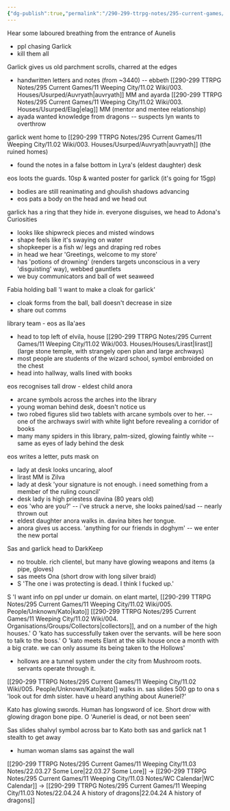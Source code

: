 ```yaml
---
{"dg-publish":true,"permalink":"/290-299-ttrpg-notes/295-current-games/11-weeping-city/11-03-notes/22-04-06-all-these-names/"}
---
```



Hear some laboured breathing from the entrance of Aunelis
- ppl chasing Garlick
- kill them all

Garlick gives us old parchment scrolls, charred at the edges
- handwritten letters and notes (from ~3440)
-- ebbeth [[290-299 TTRPG Notes/295 Current Games/11 Weeping City/11.02 Wiki/003. Houses/Usurped/Auvryath\|auvryath]] MM and ayarda [[290-299 TTRPG Notes/295 Current Games/11 Weeping City/11.02 Wiki/003. Houses/Usurped/Elag\|elag]] MM (mentor and mentee relationship)
- ayada wanted knowledge from dragons
-- suspects lyn wants to overthrow

garlick went home to [[290-299 TTRPG Notes/295 Current Games/11 Weeping City/11.02 Wiki/003. Houses/Usurped/Auvryath\|auvryath]] (the ruined homes)
- found the notes in a false bottom in Lyra's (eldest daughter) desk

eos loots the guards. 10sp & wanted poster for garlick (it's going for 15gp)
- bodies are still reanimating and ghoulish shadows advancing
- eos pats a body on the head and we head out

garlick has a ring that they hide _in_.
everyone disguises, we head to Adona's Curiosities
- looks like shipwreck pieces and misted windows
- shape feels like it's swaying on water
- shopkeeper is a fish w/ legs and draping red robes
- in head we hear 'Greetings, welcome to my store'
- has 'potions of drowning' (renders targets unconscious in a very 'disguisting' way), webbed gauntlets
- we buy communicators and ball of wet seaweed

Fabia holding ball 'I want to make a cloak for garlick'
- cloak forms from the ball, ball doesn't decrease in size
- share out comms

library team - eos as lla'aes
- head to top left of elvila, house [[290-299 TTRPG Notes/295 Current Games/11 Weeping City/11.02 Wiki/003. Houses/Houses/Lirast\|lirast]] (large stone temple, with strangely open plan and large archways)
- most people are students of the wizard school, symbol embroided on the chest
- head into hallway, walls lined with books

eos recognises tall drow - eldest child anora
- arcane symbols across the arches into the library
- young woman behind desk, doesn't notice us
- two robed figures slid two tablets with arcane symbols over to her.
-- one of the archways swirl with white light before revealing a corridor of books
- many many spiders in this library, palm-sized, glowing faintly white
-- same as eyes of lady behind the desk

eos writes a letter, puts mask on
- lady at desk looks uncaring, aloof
- lirast MM is Zilva
- lady at desk 'your signature is not enough. i need something from a member of the ruling council'
- desk lady is high priestess davina (80 years old)
- eos 'who are you?'
-- i've struck a nerve, she looks pained/sad
-- nearly thrown out
- eldest daughter anora walks in. davina bites her tongue. 
- anora gives us access. 'anything for our friends in doghym'
-- we enter the new portal


Sas and garlick head to DarkKeep
- no trouble. rich clientel, but many have glowing weapons and items (a pipe, gloves)
- sas meets Ona (short drow with long silver braid)
- S 'The one i was protecting is dead. I think I fucked up.'

S 'I want info on ppl under ur domain. on elant martel, [[290-299 TTRPG Notes/295 Current Games/11 Weeping City/11.02 Wiki/005. People/Unknown/Kato\|kato]] [[290-299 TTRPG Notes/295 Current Games/11 Weeping City/11.02 Wiki/004. Organisations/Groups/Collectors\|collectors]], and on a number of the high houses.'
O 'kato has successfully taken over the servants. will be here soon to talk to the boss.'
O 'kato meets Elant at the silk house once a month with a big crate. we can only assume its being taken to the Hollows'
- hollows are a tunnel system under the city from Mushroom roots. servants operate through it.

[[290-299 TTRPG Notes/295 Current Games/11 Weeping City/11.02 Wiki/005. People/Unknown/Kato\|kato]] walks in. sas slides 500 gp to ona
s 'look out for dmh sister. have u heard anything about Auneriel?'

Kato has glowing swords. Human has longsword of ice. Short drow with glowing dragon bone pipe.
O 'Auneriel is dead, or not been seen'

Sas slides shalvyl symbol across bar to Kato
both sas and garlick nat 1 stealth to get away
- human woman slams sas against the wall

[[290-299 TTRPG Notes/295 Current Games/11 Weeping City/11.03 Notes/22.03.27 Some Lore\|22.03.27 Some Lore]] -> [[290-299 TTRPG Notes/295 Current Games/11 Weeping City/11.03 Notes/WC Calendar\|WC Calendar]] ->  [[290-299 TTRPG Notes/295 Current Games/11 Weeping City/11.03 Notes/22.04.24 A history of dragons\|22.04.24 A history of dragons]]